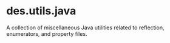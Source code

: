 # des.utils.java
A collection of miscellaneous Java utilities related to reflection, enumerators, and property files.
